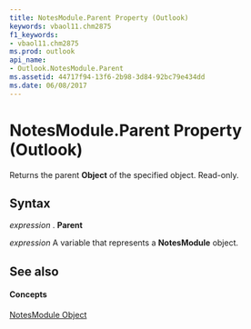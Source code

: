 ```yaml
---
title: NotesModule.Parent Property (Outlook)
keywords: vbaol11.chm2875
f1_keywords:
- vbaol11.chm2875
ms.prod: outlook
api_name:
- Outlook.NotesModule.Parent
ms.assetid: 44717f94-13f6-2b98-3d84-92bc79e434dd
ms.date: 06/08/2017
---
```



# NotesModule.Parent Property (Outlook)

Returns the parent  **Object** of the specified object. Read-only.


## Syntax

 _expression_ . **Parent**

 _expression_ A variable that represents a **NotesModule** object.


## See also


#### Concepts


[NotesModule Object](notesmodule-object-outlook.md)

